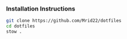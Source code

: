 ### Installation Instructions
```bash
git clone https://github.com/Mrid22/dotfiles
cd dotfiles
stow .
```
